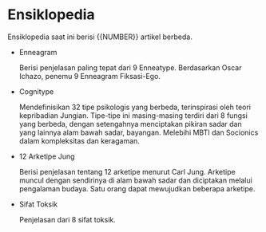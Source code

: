 # Ensiklopedia 
Ensiklopedia saat ini berisi {{NUMBER}} artikel berbeda.

- Enneagram

  Berisi penjelasan paling tepat dari 9 Enneatype. Berdasarkan Oscar Ichazo, penemu 9 Enneagram Fiksasi-Ego.

- Cognitype

  Mendefinisikan 32 tipe psikologis yang berbeda, terinspirasi oleh teori kepribadian Jungian. Tipe-tipe ini masing-masing terdiri dari 8 fungsi yang berbeda, dengan setengahnya menciptakan pikiran sadar dan yang lainnya alam bawah sadar, bayangan. Melebihi MBTI dan Socionics dalam kompleksitas dan keragaman.

- 12 Arketipe Jung

  Berisi penjelasan tentang 12 arketipe menurut Carl Jung. Arketipe muncul dengan sendirinya di alam bawah sadar dan diciptakan melalui pengalaman budaya. Satu orang dapat mewujudkan beberapa arketipe.

- Sifat Toksik 

  Penjelasan dari 8 sifat toksik.
